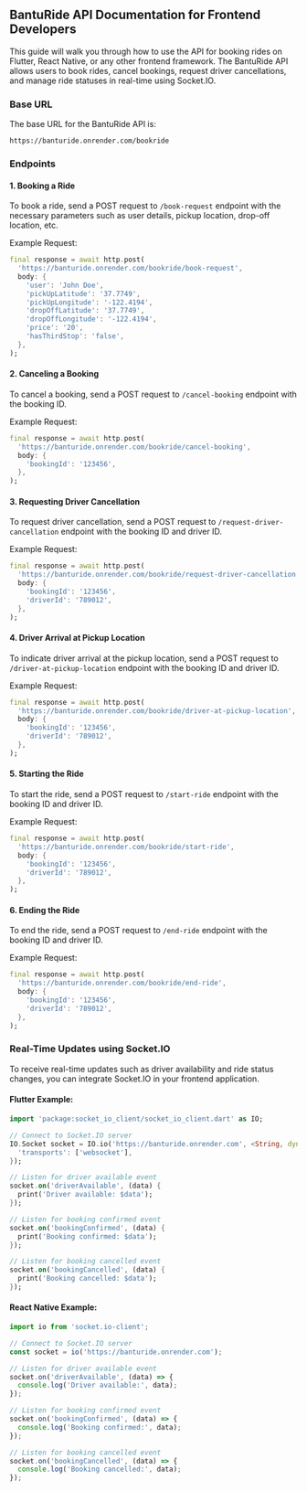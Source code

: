 

## BantuRide API Documentation for Frontend Developers

This guide will walk you through how to use the API for booking rides on Flutter, React Native, or any other frontend framework. The BantuRide API allows users to book rides, cancel bookings, request driver cancellations, and manage ride statuses in real-time using Socket.IO.

### Base URL
The base URL for the BantuRide API is:
```
https://banturide.onrender.com/bookride
```

### Endpoints

#### 1. Booking a Ride
To book a ride, send a POST request to `/book-request` endpoint with the necessary parameters such as user details, pickup location, drop-off location, etc.

Example Request:
```dart
final response = await http.post(
  'https://banturide.onrender.com/bookride/book-request',
  body: {
    'user': 'John Doe',
    'pickUpLatitude': '37.7749',
    'pickUpLongitude': '-122.4194',
    'dropOffLatitude': '37.7749',
    'dropOffLongitude': '-122.4194',
    'price': '20',
    'hasThirdStop': 'false',
  },
);
```

#### 2. Canceling a Booking
To cancel a booking, send a POST request to `/cancel-booking` endpoint with the booking ID.

Example Request:
```dart
final response = await http.post(
  'https://banturide.onrender.com/bookride/cancel-booking',
  body: {
    'bookingId': '123456',
  },
);
```

#### 3. Requesting Driver Cancellation
To request driver cancellation, send a POST request to `/request-driver-cancellation` endpoint with the booking ID and driver ID.

Example Request:
```dart
final response = await http.post(
  'https://banturide.onrender.com/bookride/request-driver-cancellation',
  body: {
    'bookingId': '123456',
    'driverId': '789012',
  },
);
```

#### 4. Driver Arrival at Pickup Location
To indicate driver arrival at the pickup location, send a POST request to `/driver-at-pickup-location` endpoint with the booking ID and driver ID.

Example Request:
```dart
final response = await http.post(
  'https://banturide.onrender.com/bookride/driver-at-pickup-location',
  body: {
    'bookingId': '123456',
    'driverId': '789012',
  },
);
```

#### 5. Starting the Ride
To start the ride, send a POST request to `/start-ride` endpoint with the booking ID and driver ID.

Example Request:
```dart
final response = await http.post(
  'https://banturide.onrender.com/bookride/start-ride',
  body: {
    'bookingId': '123456',
    'driverId': '789012',
  },
);
```

#### 6. Ending the Ride
To end the ride, send a POST request to `/end-ride` endpoint with the booking ID and driver ID.

Example Request:
```dart
final response = await http.post(
  'https://banturide.onrender.com/bookride/end-ride',
  body: {
    'bookingId': '123456',
    'driverId': '789012',
  },
);
```

### Real-Time Updates using Socket.IO
To receive real-time updates such as driver availability and ride status changes, you can integrate Socket.IO in your frontend application.

#### Flutter Example:
```dart
import 'package:socket_io_client/socket_io_client.dart' as IO;

// Connect to Socket.IO server
IO.Socket socket = IO.io('https://banturide.onrender.com', <String, dynamic>{
  'transports': ['websocket'],
});

// Listen for driver available event
socket.on('driverAvailable', (data) {
  print('Driver available: $data');
});

// Listen for booking confirmed event
socket.on('bookingConfirmed', (data) {
  print('Booking confirmed: $data');
});

// Listen for booking cancelled event
socket.on('bookingCancelled', (data) {
  print('Booking cancelled: $data');
});
```

#### React Native Example:
```javascript
import io from 'socket.io-client';

// Connect to Socket.IO server
const socket = io('https://banturide.onrender.com');

// Listen for driver available event
socket.on('driverAvailable', (data) => {
  console.log('Driver available:', data);
});

// Listen for booking confirmed event
socket.on('bookingConfirmed', (data) => {
  console.log('Booking confirmed:', data);
});

// Listen for booking cancelled event
socket.on('bookingCancelled', (data) => {
  console.log('Booking cancelled:', data);
});
```

